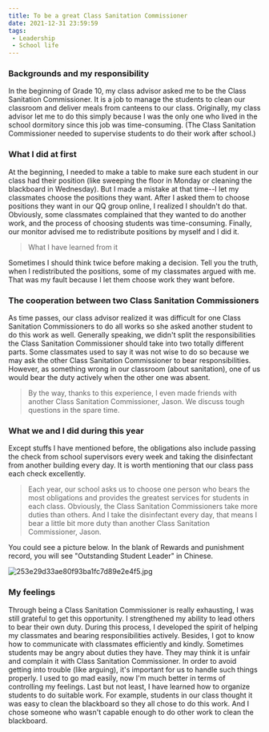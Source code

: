 ```yaml
---
title: To be a great Class Sanitation Commissioner
date: 2021-12-31 23:59:59
tags:
 - Leadership
 - School life
---
```


### Backgrounds and my responsibility

In the beginning of Grade 10, my class advisor asked me to be the Class Sanitation Commissioner. It is a job to manage the students to clean our classroom and deliver meals from canteens to our class. Originally, my class advisor let me to do this simply because I was the only one who lived in the school dormitory since this job was time-consuming. (The Class Sanitation Commissioner needed to supervise students to do their work after school.)

### What I did at first

At the beginning, I needed to make a table to make sure each student in our class had their position (like sweeping the floor in Monday or cleaning the blackboard in Wednesday). But I made a mistake at that time--I let my classmates choose the positions they want. After I asked them to choose positions they want in our QQ group online, I realized I shouldn't do that. Obviously, some classmates complained that they wanted to do another work, and the process of choosing students was time-consuming. Finally, our monitor advised me to redistribute positions by myself and I did it.

> What I have learned from it

Sometimes I should think twice before making a decision. Tell you the truth, when I redistributed the positions, some of my classmates argued with me. That was my fault because I let them choose work they want before.
### The cooperation between two Class Sanitation Commissioners

As time passes, our class advisor realized it was difficult for one Class Sanitation Commissioners to do all works so she asked another student to do this work as well.
Generally speaking, we didn't split the responsibilities the Class Sanitation Commissioner should take into two totally different parts. Some classmates used to say it was not wise to do so because we may ask the other Class Sanitation Commissioner to bear responsibilities. However, as something wrong in our classroom (about sanitation), one of us would bear the duty actively when the other one was absent.

> By the way, thanks to this experience, I even made friends with another Class Sanitation Commissioner, Jason. We discuss tough questions in the spare time.

### What we and I did during this year

Except stuffs I have mentioned before, the obligations also include passing the check from school supervisors every week and taking the disinfectant from another building every day.
It is worth mentioning that our class pass each check excellently.

> Each year, our school asks us to choose one person who bears the most obligations and provides the greatest services for students in each class. Obviously, the Class Sanitation Commissioners take more duties than others. And I take the disinfectant every day, that means I bear a little bit more duty than another Class Sanitation Commissioner, Jason.

You could see a picture below. In the blank of Rewards and punishment record, you will see "Outstanding Student Leader" in Chinese.


![253e29d33ae80f93ba1fc7d89e2e4f5.jpg](https://i.loli.net/2021/06/30/zeq4ortVKhOXGvw.jpg)

### My feelings 

Through being a Class Sanitation Commissioner is really exhausting, I was still grateful to get this opportunity. I strengthened my ability to lead others to bear their own duty. During this process, I developed the spirit of helping my classmates and bearing responsibilities actively. Besides, I got to know how to communicate with classmates efficiently and kindly. Sometimes students may be angry about duties they have. They may think it is unfair and complain it with Class Sanitation Commissioner. In order to avoid getting into trouble (like arguing), it's important for us to handle such things properly. I used to go mad easily, now I'm much better in terms of controlling my feelings. Last but not least, I have learned how to organize students to do suitable work. For example, students in our class thought it was easy to clean the blackboard so they all chose to do this work. And I chose someone who wasn't capable enough to do other work to clean the blackboard.

